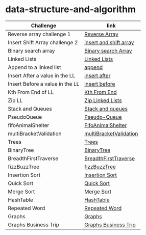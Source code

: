 # data-structure-and-algorithm

| Challenge                       | link                                                                                                               |
| ------------------------------- | ------------------------------------------------------------------------------------------------------------------ |
| Reverse array challenge 1       | [Reverse Array](javascript/arrays/challenges/reverse-array/reverse-arrays.js)                                      |
| Insert Shift Array challenge 2  | [insert and shift array](javascript/arrays/challenges/arrayShift/array-shift.js)                                   |
| Binary search array             | [Binary search Array](javascript/arrays/challenges/arrayBinarySearch/array-binary-search.js)                       |
| Linked Lists                    | [Linked Lists](javascript/linked-lists/linked-lists.js)                                                            |
| Append to a linked list         | [append](javascript/linked-lists/challenges/append/append.js)                                                      |
| Insert After a value in the LL  | [insert after](javascript/linked-lists/challenges/insertAfter/insertAfter.js)                                      |
| Insert Before a value in the LL | [insert before](javascript/linked-lists/challenges/insertBefore/insertBefore.js)                                   |
| Kth From End of LL              | [Kth From End](javascript/linked-lists/challenges/kthFromEnd/kthFromEnd.js)                                        |
| Zip LL                          | [Zip Linked Lists](javascript/linked-lists/challenges/llZip/ll-zip.js)                                             |
| Stack and Queues                | [Stack and queues](javascript/stacksAndQueues/stacks-and-queues.js)                                                |
| PseudoQueue                     | [Pseudo-Queue](javascript/stacksAndQueues/challenges/queueWithStacks/queue-with-stacks.js)                         |
| fifoAnimalShelter               | [FifoAnimalShelter](javascript/stacksAndQueues/challenges/fifoAnimalShelter/animal-shelter.js)                     |
| multiBracketValidation          | [multiBracketValidation](javascript/stacksAndQueues/challenges/multiBracketValidation/multi-bracket-validation.js) |
| Trees                           | [Trees](javascript/tree/tree.js)                                                                                   |
| BinaryTree                      | [BinaryTree](javascript/tree/challenges/BinaryTree/BinaryTree.js)                                                  |
| BreadthFirstTraverse            | [BreadthFirstTraverse](javascript/tree/challenges/BreadthFirstTraverse/breadth-first-traverse.js)                  |
| fizzBuzzTree                    | [fizzBuzzTree](javascript/tree/challenges/fizzBuzzTree/fizz-buzz-tree.js)                                          |
| Insertion Sort                  | [Insertion Sort](javascript/arrays/challenges/InsertionSort/ins-sort.js)                                           |
| Quick Sort                      | [Quick Sort](javascript/arrays/challenges/quickSort/quick-sort.js)                                                 |
| Merge Sort                      | [Merge Sort](javascript/arrays/challenges/mergesort/mergesort.js)                                                  |
| HashTable                       | [HashTable](javascript/hashtable/hashtable.js)                                                                     |
| Repeated Word                   | [Repeated Word](javascript/hashtable/challenges/repeatedWord/repeated-word.js)                                     |
| Graphs                          | [Graphs](javascript/graph/graph.js)                                                                                |
| Graphs Business Trip            | [Graphs Business Trip](javascript/graph/challenges/businessTrip/graph-business-trip.js.js)                         |
